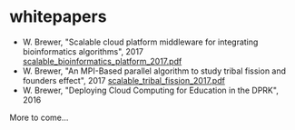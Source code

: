 # whitepapers

* W. Brewer, "Scalable cloud platform middleware for integrating bioinformatics algorithms", 2017 [scalable_bioinformatics_platform_2017.pdf](scalable_bioinformatics_platform_2017.pdf)
* W. Brewer, "An MPI-Based parallel algorithm to study tribal fission and founders effect", 2017 [scalable_tribal_fission_2017.pdf](scalable_tribal_fission_2017.pdf)
* W. Brewer, "Deploying Cloud Computing for Education in the DPRK", 2016

More to come...
